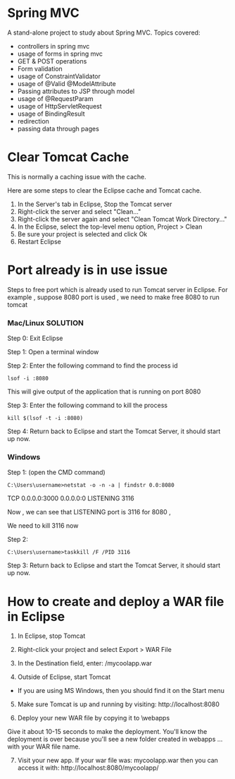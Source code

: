 # Spring MVC
A stand-alone project to study about Spring MVC. Topics covered: 
- controllers in spring mvc
- usage of forms in spring mvc
- GET & POST operations
- Form validation
- usage of ConstraintValidator
- usage of @Valid @ModelAttribute
- Passing attributes to JSP through model
- usage of @RequestParam
- usage of HttpServletRequest
- usage of BindingResult 
- redirection
- passing data through pages

# Clear Tomcat Cache

This is normally a caching issue with the cache.

Here are some steps to clear the Eclipse cache and Tomcat cache.

1. In the Server's tab in Eclipse, Stop the Tomcat server
2. Right-click the server and select "Clean..."
3. Right-click the server again and select "Clean Tomcat Work Directory..."
4. In the Eclipse, select the top-level menu option, Project > Clean
5. Be sure your project is selected and click Ok
6. Restart Eclipse


# Port already is in use issue

Steps to free port which is already used to run Tomcat server in Eclipse. For example , suppose 8080 port is used , we need to make free 8080 to run tomcat


### Mac/Linux SOLUTION

Step 0: Exit Eclipse

Step 1: Open a terminal window



Step 2: Enter the following command to find the process id
```
lsof -i :8080
```
This will give output of the application that is running on port 8080


Step 3: Enter the following command to kill the process
```
kill $(lsof -t -i :8080) 
```


Step 4:  Return back to Eclipse and start the Tomcat Server, it should start up now.


### Windows

Step 1: (open the CMD command)
```
C:\Users\username>netstat -o -n -a | findstr 0.0:8080
```
TCP    0.0.0.0:3000      0.0.0.0:0              LISTENING       3116

Now , we can see that LISTENING port is 3116 for 8080 ,

We need to kill 3116 now


Step 2:
```
C:\Users\username>taskkill /F /PID 3116
```


Step 3:  Return back to Eclipse and start the Tomcat Server, it should start up now.


# How to create and deploy a WAR file in Eclipse

1. In Eclipse, stop Tomcat

2. Right-click your project and select Export > WAR File

3. In the Destination field, enter: <any-directory>/mycoolapp.war

4. Outside of Eclipse, start Tomcat
- If you are using MS Windows, then you should find it on the Start menu

5. Make sure Tomcat is up and running by visiting: http://localhost:8080

6. Deploy your new WAR file by copying it to <tomcat-install-directory>\webapps

Give it about 10-15 seconds to make the deployment. You'll know the deployment is over because you'll see a new folder created in webapps ... with your WAR file name.

7. Visit your new app. If your war file was: mycoolapp.war then you can access it with:  http://localhost:8080/mycoolapp/


